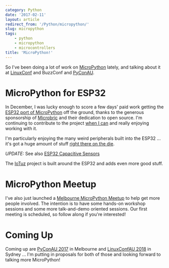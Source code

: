 ```yaml
---
category: Python
date: '2017-02-11'
layout: article
redirect_from: '/Python/micropython/'
slug: micropython
tags:
    - python
    - micropython
    - microcontrollers
title: 'MicroPython!'
---
```


So I've been doing a lot of work on
[MicroPython](https://micropython.org/) lately, and talking about it at
[LinuxConf](/etc/linuxconf-2017-hobart/) and BuzzConf and
[PyConAU](/etc/pycon-2016-melbourne/).

MicroPython for ESP32
=====================

In December, I was lucky enough to score a few days' paid work getting
the [ESP32 port of
MicroPython](https://github.com/micropython/micropython-esp32) off the
ground, thanks to the generous sponsorship of
[Microbric](http://www.microbric.com) and their dedication to open
source. I'm continuing to contribute to the project [when I
can](https://github.com/nickzoic/micropython-esp32) and really enjoying
working with it.

I'm particularly enjoying the many weird peripherals built into the
ESP32 ... it's got a huge amount of stuff [right there on the
die](https://zeptobars.com/en/read/Espressif-ESP32-Wi-Fi-Bluetooth-2.4Ghz-ISM).

*UPDATE:* See also [ESP32 Capacitive
Sensors](/etc/esp32-capacitive-sensors/)

The [IoTuz](https://github.com/CCHS-Melbourne/iotuz-esp32-hardware)
project is built around the ESP32 and adds even more good stuff.

MicroPython Meetup
==================

I've also just launched a [Melbourne MicroPython
Meetup](https://www.meetup.com/MicroPython-Meetup/) to help get more
people involved. The intention is to have some hands-on workshop
sessions and some more talk-and-demo oriented sessions. Our first
meeting is scheduled, so follow along if you're interested!

Coming Up
=========

Coming up are [PyConAU 2017](https://2017.pycon-au.org/) in Melbourne
and [LinuxConfAU 2018](https://lca2018.org/) in Sydney ... I'm putting
in proposals for both of those and looking forward to talking more
MicroPython!
